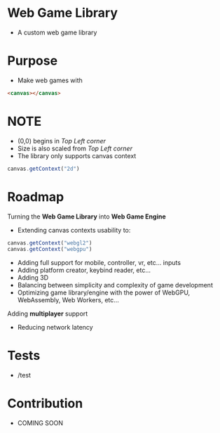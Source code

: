# Web Game Library

- A custom web game library

# Purpose

- Make web games with
```html
<canvas></canvas>
```

# NOTE

- (0,0) begins in *Top Left corner*
- Size is also scaled from *Top Left corner*
- The library only supports canvas context
```js
canvas.getContext("2d")
```

# Roadmap

Turning the **Web Game Library** into **Web Game Engine**
- Extending canvas contexts usability to:
```js
canvas.getContext("webgl2")
canvas.getContext("webgpu")
```
- Adding full support for mobile, controller, vr, etc... inputs
- Adding platform creator, keybind reader, etc...
- Adding 3D
- Balancing between simplicity and complexity of game development
- Optimizing game library/engine with the power of
WebGPU, WebAssembly, Web Workers, etc...

Adding **multiplayer** support
- Reducing network latency


# Tests

- /test

# Contribution

- COMING SOON